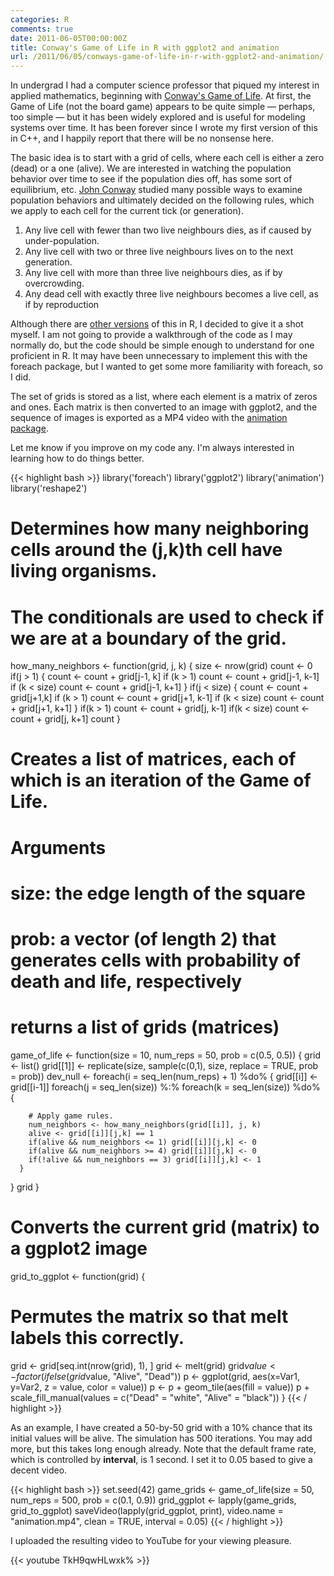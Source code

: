 ```yaml
---
categories: R
comments: true
date: 2011-06-05T00:00:00Z
title: Conway's Game of Life in R with ggplot2 and animation
url: /2011/06/05/conways-game-of-life-in-r-with-ggplot2-and-animation/
---
```


In undergrad I had a computer science professor that piqued my interest in applied mathematics, beginning with [Conway's Game of Life](http://en.wikipedia.org/wiki/Conway%27s_Game_of_Life). At first, the Game of Life (not the board game) appears to be quite simple — perhaps, too simple — but it has been widely explored and is useful for modeling systems over time. It has been forever since I wrote my first version of this in C++, and I happily report that there will be no nonsense here.

The basic idea is to start with a grid of cells, where each cell is either a zero (dead) or a one (alive). We are interested in watching the population behavior over time to see if the population dies off, has some sort of equilibrium, etc. [John Conway](http://en.wikipedia.org/wiki/John_Horton_Conway) studied many possible ways to examine population behaviors and ultimately decided on the following rules, which we apply to each cell for the current tick (or generation).

1. Any live cell with fewer than two live neighbours dies, as if caused by under-population.
2. Any live cell with two or three live neighbours lives on to the next generation.
3. Any live cell with more than three live neighbours dies, as if by overcrowding.
4. Any dead cell with exactly three live neighbours becomes a live cell, as if by reproduction

Although there are [other versions](http://www.statisticsblog.com/2010/05/game-of-life-in-r/) of this in R, I decided to give it a shot myself. I am not going to provide a walkthrough of the code as I may normally do, but the code should be simple enough to understand for one proficient in R. It may have been unnecessary to implement this with the foreach package, but I wanted to get some more familiarity with foreach, so I did.

The set of grids is stored as a list, where each element is a matrix of zeros and ones. Each matrix is then converted to an image with ggplot2, and the sequence of images is exported as a MP4 video with the [animation package](http://cran.r-project.org/web/packages/animation/index.html).

Let me know if you improve on my code any. I'm always interested in learning how to do things better.


{{< highlight bash >}}
library('foreach')
library('ggplot2')
library('animation')
library('reshape2')
 
# Determines how many neighboring cells around the (j,k)th cell have living organisms.
# The conditionals are used to check if we are at a boundary of the grid.
how_many_neighbors <- function(grid, j, k) {
  size <- nrow(grid)
  count <- 0
  if(j > 1) {
    count <- count + grid[j-1, k]
    if (k > 1) count <- count + grid[j-1, k-1]
    if (k < size) count <- count + grid[j-1, k+1]
  }
  if(j < size) {
    count <- count + grid[j+1,k]
    if (k > 1) count <- count + grid[j+1, k-1]
    if (k < size) count <- count + grid[j+1, k+1]
  }
  if(k > 1) count <- count + grid[j, k-1]
  if(k < size) count <- count + grid[j, k+1]
  count
}
 
# Creates a list of matrices, each of which is an iteration of the Game of Life.
# Arguments
# size: the edge length of the square
# prob: a vector (of length 2) that generates cells with probability of death and life, respectively
# returns a list of grids (matrices)
game_of_life <- function(size = 10, num_reps = 50, prob = c(0.5, 0.5)) {
  grid <- list()
  grid[[1]] <- replicate(size, sample(c(0,1), size, replace = TRUE, prob = prob))
  dev_null <- foreach(i = seq_len(num_reps) + 1) %do% {
    grid[[i]] <- grid[[i-1]]
    foreach(j = seq_len(size)) %:%
      foreach(k = seq_len(size)) %do% {
 
        # Apply game rules.
        num_neighbors <- how_many_neighbors(grid[[i]], j, k)
        alive <- grid[[i]][j,k] == 1
        if(alive && num_neighbors <= 1) grid[[i]][j,k] <- 0
        if(alive && num_neighbors >= 4) grid[[i]][j,k] <- 0
        if(!alive && num_neighbors == 3) grid[[i]][j,k] <- 1
      }
  }
  grid
}
 
# Converts the current grid (matrix) to a ggplot2 image
grid_to_ggplot <- function(grid) {
  # Permutes the matrix so that melt labels this correctly.
  grid <- grid[seq.int(nrow(grid), 1), ]
  grid <- melt(grid)
  grid$value <- factor(ifelse(grid$value, "Alive", "Dead"))
  p <- ggplot(grid, aes(x=Var1, y=Var2, z = value, color = value))
  p <- p + geom_tile(aes(fill = value))
  p  + scale_fill_manual(values = c("Dead" = "white", "Alive" = "black"))
}
{{< / highlight >}}

As an example, I have created a 50-by-50 grid with a 10% chance that its initial values will be alive. The simulation has 500 iterations. You may add more, but this takes long enough already. Note
that the default frame rate, which is controlled by __interval__, is 1 second. I set it to 0.05
based to give a decent video.

{{< highlight bash >}}
set.seed(42)
game_grids <- game_of_life(size = 50, num_reps = 500, prob = c(0.1, 0.9))
grid_ggplot <- lapply(game_grids, grid_to_ggplot)
saveVideo(lapply(grid_ggplot, print), video.name = "animation.mp4", clean = TRUE, interval = 0.05)
{{< / highlight >}}

I uploaded the resulting video to YouTube for your viewing pleasure.

{{< youtube TkH9qwHLwxk% >}}
